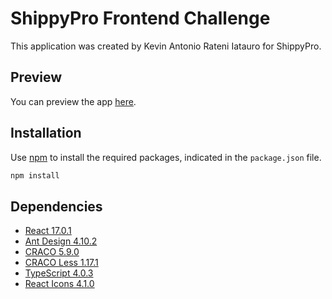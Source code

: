 # ShippyPro Frontend Challenge

This application was created by Kevin Antonio Rateni Iatauro for ShippyPro.

## Preview
You can preview the app [here](https://walkingpizza.github.io/shippypro/).

## Installation
Use [npm](https://www.npmjs.com/) to install the required packages, indicated in the ```package.json``` file.

```bash
npm install
```

## Dependencies

- [React 17.0.1](https://reactjs.org/)
- [Ant Design 4.10.2](https://ant.design/)
- [CRACO 5.9.0](https://github.com/gsoft-inc/craco)
- [CRACO Less 1.17.1](https://github.com/DocSpring/craco-less)
- [TypeScript 4.0.3](https://www.typescriptlang.org/)
- [React Icons 4.1.0](https://react-icons.github.io/react-icons/)